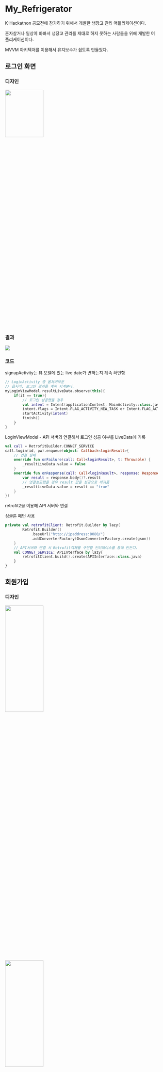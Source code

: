 # My_Refrigerator
<p> K-Hackathon 공모전에 참가하기 위해서 개발한 냉장고 관리 어플리케이션이다. </p>
<p> 혼자살거나 일상이 바빠서 냉장고 관리를 제대로 하지 못하는 사람들을 위해 개발한 어플리케이션이다.</p>
<p> MVVM 아키텍처를 이용해서 유지보수가 쉽도록 만들었다.</p>

## 로그인 화면
### 디자인
<img src = "https://user-images.githubusercontent.com/23256819/127474829-1bfb391e-ad0c-4997-a0b2-1b19f43d1adf.png" width=50% height= 20%>

### 결과
<img src = "https://user-images.githubusercontent.com/23256819/127477410-82e8691b-7e85-4bfb-b4d0-6005c3b147a2.PNG">

### 코드

<p> signupActivity는 뷰 모델에 있는 live date가 변하는지 계속 확인함 </p>

```kotlin
// LoginActivity 중 옵저버부분
// 옵저버, 로그인 결과를 계속 지켜본다.
myLoginViewModel.resultLiveData.observe(this){
    if(it == true){
        // 로그인 성공했을 경우
        val intent = Intent(applicationContext, MainActivity::class.java)
        intent.flags = Intent.FLAG_ACTIVITY_NEW_TASK or Intent.FLAG_ACTIVITY_CLEAR_TASK
        startActivity(intent)
        finish()
    }
}   
```

<p> LoginViewModel - API 서버와 연결해서 로그인 성공 여부를 LiveData에 기록 </p>

```kotlin
val call = RetrofitBuilder.CONNET_SERVICE
call.login(id, pw).enqueue(object: Callback<loginResult>{
    // 연결 실패
    override fun onFailure(call: Call<loginResult>, t: Throwable) {
        _resultLiveData.value = false
    }
    override fun onResponse(call: Call<loginResult>, response: Response<loginResult>) {
        var result = response.body()?.result
        // 연결성공했을 경우 result 값을 성공으로 바꿔줌
        _resultLiveData.value = result == "true"
    }
})
```

<p> retrofit2을 이용해 API 서버와 연결</p>
<p> 싱글톤 패턴 사용 </p>

```kotlin
private val retrofitClient: Retrofit.Builder by lazy{
        Retrofit.Builder()
            .baseUrl("http://ipaddress:8080/")
            .addConverterFactory(GsonConverterFactory.create(gson))
    }
    // API서버와 연결 시 Retrofit객체를 구현할 인터페이스를 통해 만든다.
    val CONNET_SERVICE: APIInterface by lazy{
        retrofitClient.build().create(APIInterface::class.java)
    }
}
```

## 회원가입

### 디자인
<img src = "https://user-images.githubusercontent.com/23256819/127477223-2b53cb17-4d71-4f70-a6ed-0061a1192457.png" width=50% height= 30%>
<img src = "https://user-images.githubusercontent.com/23256819/127477233-4b5aa818-e000-4bfb-b8a5-f600886a65a8.png" width=50% height=30%>

### 결과
<img src = "https://user-images.githubusercontent.com/23256819/127477702-1c603930-9d9d-4363-bcd5-8df5eb95386f.PNG">

### 코드
<p> 로그인과 같은 방식을 이용해 LoginActivity는 livedata를 옵저버, LoginViewmodel가 retrofit2을 통해 api 서버 연결, 로그인을 성공햇을 경우 livedata값을 바꿈</p>

## 메인화면

### 디자인
<img src = "https://user-images.githubusercontent.com/23256819/127477772-3a18a271-0b8e-4dbb-a186-2ca10b8e721f.png" width = 50% height = 50%>

## 설정화면

### 디자인
<img src = "https://user-images.githubusercontent.com/23256819/127477779-1f669788-fab2-46ff-b3c7-58fc971a34ec.png" width =50% height =50%>
## API Server 
 Spring boot 사용


## 프로젝트에 참가한 사람
- [@tmddmddnjs](https://github.com/tmddmddnjs)
